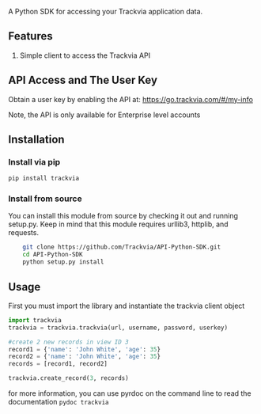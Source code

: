 A Python SDK for accessing your Trackvia application data.

## Features

1. Simple client to access the Trackvia API

## API Access and The User Key

Obtain a user key by enabling the API at: https://go.trackvia.com/#/my-info

Note, the API is only available for Enterprise level accounts

## Installation

### Install via pip
```bash
pip install trackvia
```

### Install from source
You can install this module from source by checking it out and running setup.py. Keep in mind that this module requires urllib3, httplib, and requests.
```bash
    git clone https://github.com/Trackvia/API-Python-SDK.git
    cd API-Python-SDK
    python setup.py install
```

## Usage

First you must import the library and instantiate the trackvia client object
```python
import trackvia
trackvia = trackvia.trackvia(url, username, password, userkey)

#create 2 new records in view ID 3
record1 = {'name': 'John White', 'age': 35}
record2 = {'name': 'John White', 'age': 35}
records = [record1, record2]

trackvia.create_record(3, records)
```

for more information, you can use pyrdoc on the command line to read the documentation `pydoc trackvia`
